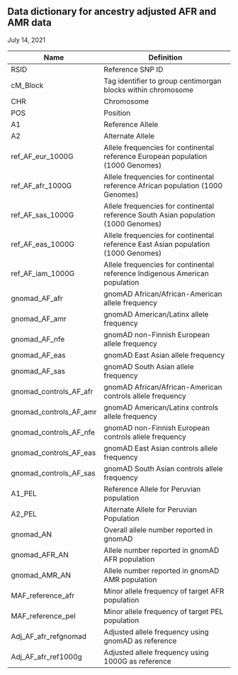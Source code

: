 ## Data dictionary for ancestry adjusted AFR and AMR data
July 14, 2021

| **Name** | **Definition** |
| --- | --- |
| RSID | Reference SNP ID |
| cM_Block | Tag identifier to group centimorgan blocks within chromosome |
| CHR | Chromosome |
| POS | Position |
| A1 | Reference Allele |
| A2 | Alternate Allele |
| ref_AF_eur_1000G | Allele frequencies for continental reference European population (1000 Genomes) |
| ref_AF_afr_1000G | Allele frequencies for continental reference African population (1000 Genomes) |
| ref_AF_sas_1000G | Allele frequencies for continental reference South Asian population (1000 Genomes) |
| ref_AF_eas_1000G | Allele frequencies for continental reference East Asian population (1000 Genomes) |
| ref_AF_iam_1000G | Allele frequencies for continental reference Indigenous American population |
| gnomad_AF_afr | gnomAD African/African-American allele frequency |
| gnomad_AF_amr | gnomAD American/Latinx allele frequency |
| gnomad_AF_nfe | gnomAD non-Finnish European allele frequency |
| gnomad_AF_eas | gnomAD East Asian allele frequency |
| gnomad_AF_sas | gnomAD South Asian allele frequency |
| gnomad_controls_AF_afr | gnomAD African/African-American controls allele frequency |
| gnomad_controls_AF_amr | gnomAD American/Latinx controls allele frequency |
| gnomad_controls_AF_nfe | gnomAD non-Finnish European controls allele frequency |
| gnomad_controls_AF_eas | gnomAD East Asian controls allele frequency |
| gnomad_controls_AF_sas | gnomAD South Asian controls allele frequency |
| A1_PEL | Reference Allele for Peruvian population |
| A2_PEL | Alternate Allele for Peruvian Population |
| gnomad_AN | Overall allele number reported in gnomAD |
| gnomad_AFR_AN | Allele number reported in gnomAD AFR population |
| gnomad_AMR_AN | Allele number reported in gnomAD AMR population |
| MAF_reference_afr | Minor allele frequency of target AFR population |
| MAF_reference_pel | Minor allele frequency of target PEL population |
| Adj_AF_afr_refgnomad | Adjusted allele frequency using gnomAD as reference |
| Adj_AF_afr_ref1000g | Adjusted allele frequency using 1000G as reference |

